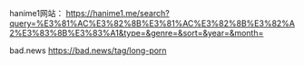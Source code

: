 hanime1网站：
https://hanime1.me/search?query=%E3%81%AC%E3%82%8B%E3%81%AC%E3%82%8B%E3%82%A2%E3%83%8B%E3%83%A1&type=&genre=&sort=&year=&month=

bad.news
https://bad.news/tag/long-porn




































